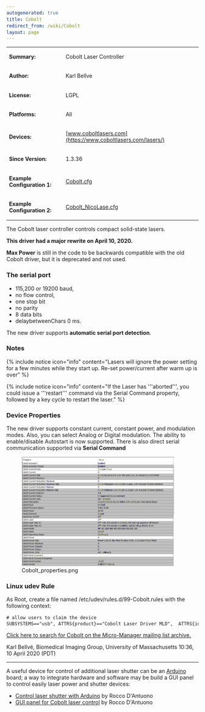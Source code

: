 ```yaml
---
autogenerated: true
title: Cobolt
redirect_from: /wiki/Cobolt
layout: page
---
```


<table>
<tr>
<td markdown="1">

**Summary:**

</td>
<td markdown="1">

Cobolt Laser Controller

</td>
</tr>
<tr>
<td markdown="1">

**Author:**

</td>
<td markdown="1">

Karl Bellve

</td>
</tr>
<tr>
<td markdown="1">

**License:**

</td>
<td markdown="1">

LGPL

</td>
</tr>
<tr>
<td markdown="1">

**Platforms:**

</td>
<td markdown="1">

All

</td>
</tr>
<tr>
<td markdown="1">

**Devices:**

</td>
<td markdown="1">

[www.coboltlasers.com](https://www.coboltlasers.com/lasers/)

</td>
</tr>
<tr>
<td markdown="1">

**Since Version:**

</td>
<td markdown="1">

1.3.36

</td>
</tr>
<tr>
<td markdown="1">

**Example Configuration 1:**

</td>
<td markdown="1">

[Cobolt.cfg](media/Cobolt.cfg "wikilink")

</td>
</tr>
<tr>
<td markdown="1">

**Example Configuration 2:**

</td>
<td markdown="1">

[Cobolt_NicoLase.cfg](media/Cobolt_NicoLase.cfg "wikilink")

</td>
</tr>
</table>

The Cobolt laser controller controls compact solid-state lasers.

**This driver had a major rewrite on April 10, 2020.**

**Max Power** is still in the code to be backwards compatible with the
old Cobolt driver, but it is deprecated and not used.

### The serial port

-   115,200 or 19200 baud,
-   no flow control,
-   one stop bit
-   no parity
-   8 data bits
-   delaybetweenChars 0 ms.

The new driver supports **automatic serial port detection**.

### Notes

{% include notice icon="info" content="Lasers will ignore the power setting for a few minutes while they start up. Re-set power/current after warm up is over" %}

{% include notice icon="info" content="If the Laser has '''aborted''', you could issue a '''restart''' command via the Serial Command property, followed by a key cycle to restart the laser." %}

### Device Properties

The new driver supports constant current, constant power, and modulation
modes. Also, you can select Analog or Digital modulation. The ability to
enable/disable Autostart is now supported. There is also direct serial
communication supported via **Serial Command**

<figure>
<img src="media/Cobolt_properties.png" title="Cobolt_properties.png" width="400" alt="Cobolt_properties.png" /><figcaption aria-hidden="true">Cobolt_properties.png</figcaption>
</figure>

### Linux udev Rule

As Root, create a file named /etc/udev/rules.d/99-Cobolt.rules with the
following context:

```
# allow users to claim the device
SUBSYSTEMS=="usb", ATTRS{product}=="Cobolt Laser Driver MLD",  ATTRS{idVendor}=="25dc", MODE="0660", GROUP="users", SYMLINK+="ACM%n"
```

[Click here to search for Cobolt on the Micro-Manager mailing list
archive.](http://micro-manager.3463995.n2.nabble.com/template/NamlServlet.jtp?macro=search_page&node=3463995&query=Cobolt)

Karl Bellvé, Biomedical Imaging Group, University of Massachusetts
10:36, 10 April 2020 (PDT)

------------------------------------------------------------------------

A useful device for control of additional laser shutter can be an
[Arduino](Arduino "wikilink") board; a way to integrate hardware and
software may be build a GUI panel to control easily laser power and
shutter devices:

-   [ Control laser shutter with
    Arduino](Control_laser_shutters_with_Arduino "wikilink") by Rocco
    D'Antuono
-   [GUI panel for Cobolt laser
    control](media/GUI_panel_for_Cobolt_laser_control.bsh "wikilink") by
    Rocco D'Antuono
